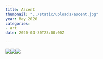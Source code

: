 ```yaml
---
title: Ascent
thumbnail: "../static/uploads/ascent.jpg"
year: May 2020
categories:
- art
date: 2020-04-30T23:00:00Z

---
```

![](/uploads/ebce4060883469.5aa7c8a544058.gif)![](/uploads/e9becf60883469.5a5cf1e6c8f3f.gif)![](/uploads/1aff4160883469.5a5cfd03c56af.gif)